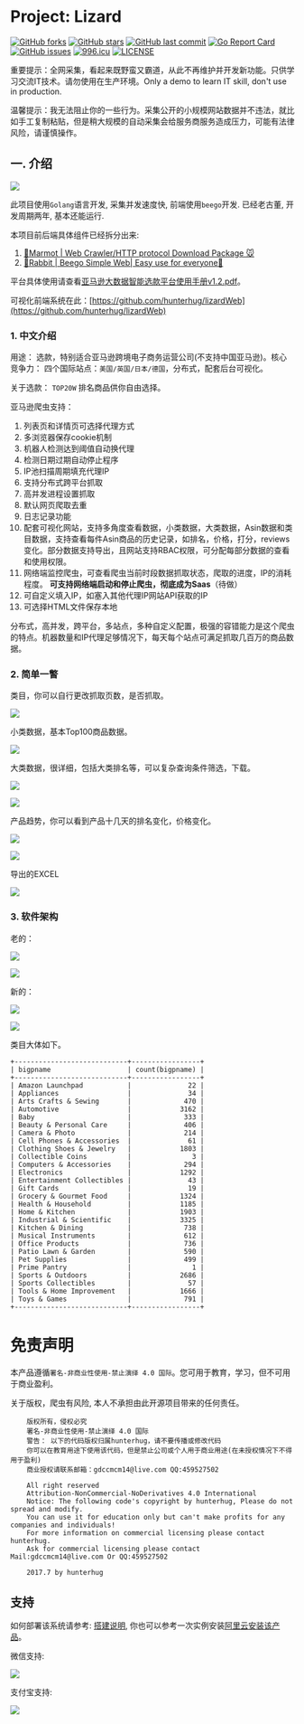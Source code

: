 # Project: Lizard

[![GitHub forks](https://img.shields.io/github/forks/hunterhug/lizard.svg?style=social&label=Forks)](https://github.com/hunterhug/lizard/network)
[![GitHub stars](https://img.shields.io/github/stars/hunterhug/lizard.svg?style=social&label=Stars)](https://github.com/hunterhug/lizard/stargazers)
[![GitHub last commit](https://img.shields.io/github/last-commit/hunterhug/lizard.svg)](https://github.com/hunterhug/lizard)
[![Go Report Card](https://goreportcard.com/badge/github.com/hunterhug/lizard)](https://goreportcard.com/report/github.com/hunterhug/lizard)
[![GitHub issues](https://img.shields.io/github/issues/hunterhug/lizard.svg)](https://github.com/hunterhug/lizard/issues)
[![996.icu](https://img.shields.io/badge/link-996.icu-red.svg)](https://996.icu) 
[![LICENSE](https://img.shields.io/badge/license-Anti%20996-blue.svg)](https://github.com/996icu/996.ICU/blob/master/LICENSE)

重要提示：全网采集，看起来既野蛮又霸道，从此不再维护并开发新功能。只供学习交流IT技术。请勿使用在生产环境。Only a demo to learn IT skill, don't use in production.

温馨提示：我无法阻止你的一些行为。采集公开的小规模网站数据并不违法，就比如手工复制粘贴，但是稍大规模的自动采集会给服务商服务造成压力，可能有法律风险，请谨慎操作。

## 一. 介绍

![](timg.jpeg)

此项目使用`Golang`语言开发, 采集并发速度快, 前端使用`beego`开发. 已经老古董, 开发周期两年, 基本还能运行.

本项目前后端具体组件已经拆分出来:

1. [💐Marmot | Web Crawler/HTTP protocol Download Package  🐭](https://github.com/hunterhug/marmot)
2. [💐Rabbit  | Beego Simple Web| Easy use for everyone🐰](https://github.com/hunterhug/rabbit)

平台具体使用请查看[亚马逊大数据智能选款平台使用手册v1.2.pdf](%E4%BA%9A%E9%A9%AC%E9%80%8A%E5%A4%A7%E6%95%B0%E6%8D%AE%E6%99%BA%E8%83%BD%E9%80%89%E6%AC%BE%E5%B9%B3%E5%8F%B0%E4%BD%BF%E7%94%A8%E6%89%8B%E5%86%8Cv1.2.pdf)。 

可视化前端系统在此：[https://github.com/hunterhug/lizardWeb](https://github.com/hunterhug/lizardWeb)

### 1. 中文介绍

用途： 选款，特别适合亚马逊跨境电子商务运营公司(不支持中国亚马逊)。核心竞争力： 四个国际站点：`美国/英国/日本/德国`，分布式，配套后台可视化。

关于选款： `TOP20W` 排名商品供你自由选择。

亚马逊爬虫支持：

1. 列表页和详情页可选择代理方式
2. 多浏览器保存cookie机制
3. 机器人检测达到阈值自动换代理
4. 检测日期过期自动停止程序
5. IP池扫描周期填充代理IP
6. 支持分布式跨平台抓取
7. 高并发进程设置抓取
8. 默认网页爬取去重
9. 日志记录功能
10. 配套可视化网站，支持多角度查看数据，小类数据，大类数据，Asin数据和类目数据，支持查看每件Asin商品的历史记录，如排名，价格，打分，reviews变化。部分数据支持导出，且网站支持RBAC权限，可分配每部分数据的查看和使用权限。
11. 网络端监控爬虫，可查看爬虫当前时段数据抓取状态，爬取的进度，IP的消耗程度。   **可支持网络端启动和停止爬虫，彻底成为Saas**（待做）
12. 可自定义填入IP，如塞入其他代理IP网站API获取的IP
13. 可选择HTML文件保存本地

分布式，高并发，跨平台，多站点，多种自定义配置，极强的容错能力是这个爬虫的特点。机器数量和IP代理足够情况下，每天每个站点可满足抓取几百万的商品数据。

### 2. 简单一瞥

类目，你可以自行更改抓取页数，是否抓取。

![](doc/img/ca.png)

小类数据，基本Top100商品数据。

![](doc/img/asin.png)

大类数据，很详细，包括大类排名等，可以复杂查询条件筛选，下载。

![](doc/img/web.png)

![](doc/img/big.png)


产品趋势，你可以看到产品十几天的排名变化，价格变化。

![](doc/img/trend.png)

![](doc/img/3.png)

导出的EXCEL

![](doc/img/excel.png)

### 3. 软件架构

老的：

![](doc/img/gosipder.jpg)

![](doc/img/url.jpg)

新的：

![](doc/img/1.jpg)

![](doc/img/2.jpg)


类目大体如下。

```
+----------------------------+-----------------+
| bigpname                   | count(bigpname) |
+----------------------------+-----------------+
| Amazon Launchpad           |              22 |
| Appliances                 |              34 |
| Arts Crafts & Sewing       |             470 |
| Automotive                 |            3162 |
| Baby                       |             333 |
| Beauty & Personal Care     |             406 |
| Camera & Photo             |             214 |
| Cell Phones & Accessories  |              61 |
| Clothing Shoes & Jewelry   |            1803 |
| Collectible Coins          |               3 |
| Computers & Accessories    |             294 |
| Electronics                |            1292 |
| Entertainment Collectibles |              43 |
| Gift Cards                 |              19 |
| Grocery & Gourmet Food     |            1324 |
| Health & Household         |            1185 |
| Home & Kitchen             |            1903 |
| Industrial & Scientific    |            3325 |
| Kitchen & Dining           |             738 |
| Musical Instruments        |             612 |
| Office Products            |             736 |
| Patio Lawn & Garden        |             590 |
| Pet Supplies               |             499 |
| Prime Pantry               |               1 |
| Sports & Outdoors          |            2686 |
| Sports Collectibles        |              57 |
| Tools & Home Improvement   |            1666 |
| Toys & Games               |             791 |
+----------------------------+-----------------+
```

# 免责声明

本产品遵循`署名-非商业性使用-禁止演绎 4.0 国际`。您可用于教育，学习，但不可用于商业盈利。

关于版权，爬虫有风险, 本人不承担由此开源项目带来的任何责任。

```
	版权所有，侵权必究
	署名-非商业性使用-禁止演绎 4.0 国际
	警告： 以下的代码版权归属hunterhug，请不要传播或修改代码
	你可以在教育用途下使用该代码，但是禁止公司或个人用于商业用途(在未授权情况下不得用于盈利)
	商业授权请联系邮箱：gdccmcm14@live.com QQ:459527502

	All right reserved
	Attribution-NonCommercial-NoDerivatives 4.0 International
	Notice: The following code's copyright by hunterhug, Please do not spread and modify.
	You can use it for education only but can't make profits for any companies and individuals!
	For more information on commercial licensing please contact hunterhug.
	Ask for commercial licensing please contact Mail:gdccmcm14@live.com Or QQ:459527502

	2017.7 by hunterhug
```


## 支持

如何部署该系统请参考: [搭建说明](/install.md), 你也可以参考一次实例安装[阿里云安装该产品](ubuntu.md)。

微信支持:

![](support/weixin.jpg)

支付宝支持:

![](support/alipay.png)
